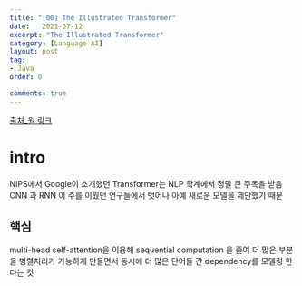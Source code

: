 ```yaml
---
title: "[00] The Illustrated Transformer"
date:   2021-07-12
excerpt: "The Illustrated Transformer"
category: [Language AI]
layout: post
tag:
- Java
order: 0

comments: true
---
```


[출처_원 링크](http://jalammar.github.io/illustrated-transformer/)

# intro
NIPS에서 Google이 소개했던 Transformer는 NLP 학계에서 정말 큰 주목을 받음  
CNN 과 RNN 이 주를 이뤘던 연구들에서 벗어나 아예 새로운 모델을 제안했기 때문    

## 핵심  
 multi-head self-attention을 이용해 sequential computation 을 줄여 더 많은 부분을 병렬처리가 가능하게 만들면서 동시에 더 많은 단어들 간 dependency를 모델링 한다는 것
